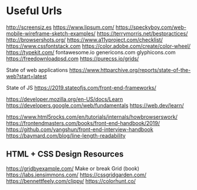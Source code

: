 # Useful Urls
http://screensiz.es
https://www.lipsum.com/
https://speckyboy.com/web-mobile-wireframe-sketch-examples/
https://terrymorris.net/bestpractices/
http://browsershots.org/
https://www.a11yproject.com/checklist/
https://www.cssfontstack.com
https://color.adobe.com/create/color-wheel/
https://typekit.com/
fontawesome.io
genericons.com
glyphicons.com
https://freedownloadpsd.com
https://purecss.io/grids/


State of web applications
https://www.httparchive.org/reports/state-of-the-web?start=latest

State of JS
https://2019.stateofjs.com/front-end-frameworks/

https://developer.mozilla.org/en-US/docs/Learn
https://developers.google.com/web/fundamentals
https://web.dev/learn/


https://www.html5rocks.com/en/tutorials/internals/howbrowserswork/
https://frontendmasters.com/books/front-end-handbook/2019/
https://github.com/yangshun/front-end-interview-handbook
https://baymard.com/blog/line-length-readability


## HTML + CSS Design Resources
https://gridbyexample.com/
Make or break Grid (book)
https://labs.jensimmons.com/
https://cssgridgarden.com/
https://bennettfeely.com/clippy/
https://colorhunt.co/


